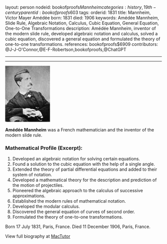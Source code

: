 layout: person
nodeid: bookofproofs$Mannheim
categories: history,19th-century
parentid: bookofproofs$603
tags: 
orderid: 1831
title: Mannheim, Victor Mayer Amédée
born: 1831
died: 1906
keywords: Amédée Mannheim, Slide Rule, Algebraic Notation, Calculus, Cubic Equation, General Equation, One-to-One Transformations
description: Amédée Mannheim, inventor of the modern slide rule, developed algebraic notation and calculus, solved a cubic equation, discovered a general equation and formulated the theory of one-to-one transformations.
references: bookofproofs$6909
contributors: @J-J-O'Connor,@E-F-Robertson,bookofproofs,@ChatGPT

---



---

![Mannheim.jpg](https://github.com/bookofproofs/bookofproofs.github.io/blob/main/_sources/_assets/images/portraits/Mannheim.jpg?raw=true)

**Amédée Mannheim** was a French mathematician and the inventor of the modern slide rule.

### Mathematical Profile (Excerpt):
1. Developed an algebraic notation for solving certain equations. 
2. Found a solution to the cubic equation with the help of a single angle. 
3. Extended the theory of partial differential equations and added to their system of notation.
4. Developed a mathematical theory for the description and prediction of the motion of projectiles.
5. Pioneered the algebraic approach to the calculus of successive approximations. 
6. Established the modern rules of mathematical notation.
7. Developed the modular calculus.
8. Discovered the general equation of curves of second order.
9. Formulated the theory of one-to-one transformations.

Born 17 July 1831, Paris, France. Died 11 December 1906, Paris, France.

View full biography at [MacTutor](https://mathshistory.st-andrews.ac.uk/Biographies/Mannheim/)
